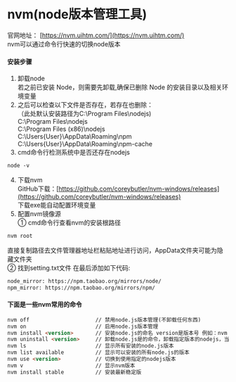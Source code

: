 # nvm(node版本管理工具)
官网地址： [https://nvm.uihtm.com/](https://nvm.uihtm.com/)  
nvm可以通过命令行快速的切换node版本

#### 安装步骤
1. 卸载node  
若之前已安装 Node，则需要先卸载,确保已删除 Node 的安装目录以及相关环境变量
2. 之后可以检查以下文件是否存在，若存在也删除：  
（此处默认安装路径为C:\Program Files\nodejs)  
C:\Program Files\nodejs  
C:\Program Files (x86)\nodejs  
C:\Users\{User}\AppData\Roaming\npm  
C:\Users\{User}\AppData\Roaming\npm-cache  
3. cmd命令行检测系统中是否还存在nodejs
``` html
node -v
```
4. 下载nvm  
GitHub下载：[https://github.com/coreybutler/nvm-windows/releases](https://github.com/coreybutler/nvm-windows/releases)  
下载exe能自动配置环境变量
5. 配置nvm镜像源  
① cmd命令行查看nvm的安装根路径  
```html
nvm root
```
直接复制路径去文件管理器地址栏粘贴地址进行访问，AppData文件夹可能为隐藏文件夹  
② 找到setting.txt文件
在最后添加如下代码:
```html
node_mirror: https://npm.taobao.org/mirrors/node/
npm_mirror: https://npm.taobao.org/mirrors/npm/
```
#### 下面是一些nvm常用的命令
```html
nvm off                     // 禁用node.js版本管理(不卸载任何东西)
nvm on                      // 启用node.js版本管理
nvm install <version>       // 安装node.js的命名 version是版本号 例如：nvm install 8.12.0
nvm uninstall <version>     // 卸载node.js是的命令，卸载指定版本的nodejs，当安装失败时卸载使用
nvm ls                      // 显示所有安装的node.js版本
nvm list available          // 显示可以安装的所有node.js的版本
nvm use <version>           // 切换到使用指定的nodejs版本
nvm v                       // 显示nvm版本
nvm install stable          // 安装最新稳定版
```